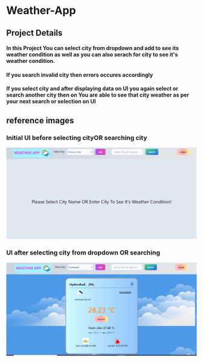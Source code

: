 # Weather-App

## Project Details

#### In this Project You can select city from dropdown  and add to see its weather condition as well as you can also serach for city to see it's weather condition.

#### If you search invalid city then errors occures accordingly

#### If you select city and after displaying data on UI you again select or search another city then on You are able to see that city weather as per your next search or selection on UI


## reference images

### Initial UI before selecting cityOR searching city
 <img  width="800" src="https://github.com/LokeshJawale1996/easfdd/blob/main/images/weather1.jpg.png">

### UI after selecting city from dropdown OR searching
<img  width="800" src="https://github.com/LokeshJawale1996/easfdd/blob/main/images/weather2.jpg.png">

